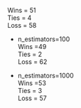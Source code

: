 Wins = 51<br>
Ties = 4<br>
Loss = 58 <br>

* n_estimators=100<br>
Wins =49<br>
Ties = 2<br>
Loss = 62 <br>

* n_estimators=1000<br>
Wins =53<br>
Ties = 3<br>
Loss = 57 <br>
